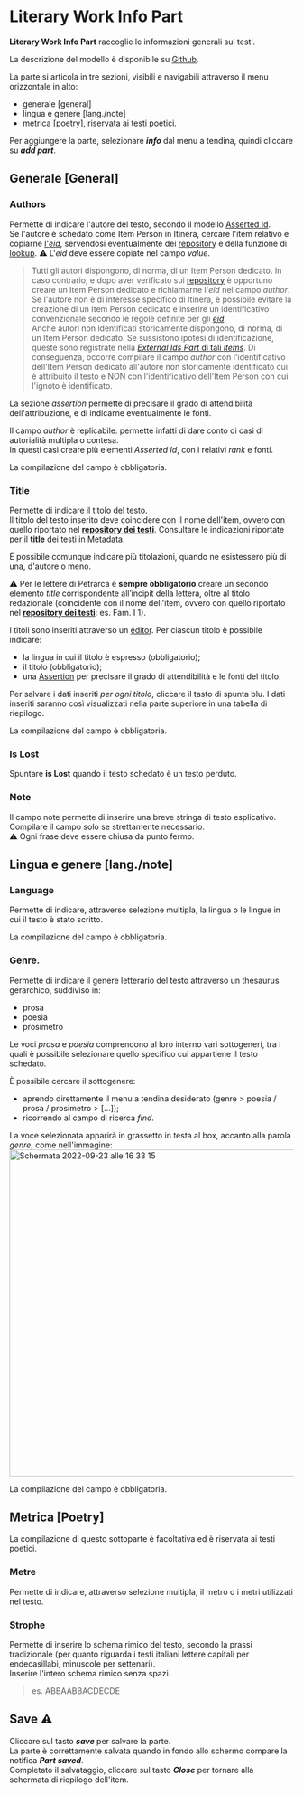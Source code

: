 # Literary Work Info Part

**Literary Work Info Part** raccoglie le informazioni generali sui testi.  

La descrizione del modello è disponibile su [Github](https://github.com/vedph/cadmus-itinera#literaryworkinfopart).
 
La parte si articola in tre sezioni, visibili e navigabili attraverso il menu orizzontale in alto:
* generale [general]
* lingua e genere [lang./note]
* metrica [poetry], riservata ai testi poetici.

Per aggiungere la parte, selezionare **_info_** dal menu a tendina, quindi cliccare su **_add part_**.  


## Generale [General]

### Authors
Permette di indicare l'autore del testo, secondo il modello [Asserted Id](Asserted_Ids_Brick.md).  
Se l'autore è schedato come Item Person in Itinera, cercare l'item relativo e copiarne [l'_eid_](identifiers.md), servendosi eventualmente dei [repository](repository.md) e della funzione di [lookup](lookup.md). 
⚠️ L'_eid_ deve essere copiate nel campo _value_.   

> Tutti gli autori dispongono, di norma, di un Item Person dedicato. In caso contrario, e dopo aver verificato sui [repository](repository.md) è opportuno creare un Item Person dedicato e richiamarne l'_eid_ nel campo _author_.   
> Se l'autore non è di interesse specifico di Itinera, è possibile evitare la creazione di un Item Person dedicato e inserire un identificativo convenzionale secondo le regole definite per gli [_eid_](identifiers.md).  
> Anche autori non identificati storicamente dispongono, di norma, di un Item Person dedicato. Se sussistono ipotesi di identificazione, queste sono registrate nella [_External Ids Part_ di tali _items_](External_Ids_Part_Person.md#soggetti-non-identificati-storicamente). Di conseguenza, occorre compilare il campo _author_ con l'identificativo dell'Item Person dedicato all'autore non storicamente identificato cui è attribuito il testo e NON con l'identificativo dell'Item Person con cui l'ignoto è identificato.  

La sezione _assertion_ permette di precisare il grado di attendibilità dell'attribuzione, e di indicarne eventualmente le fonti.  

Il campo _author_ è replicabile: permette infatti di dare conto di casi di autorialità multipla o contesa.  
In questi casi creare più elementi _Asserted Id_, con i relativi _rank_ e fonti.

La compilazione del campo è obbligatoria.

### Title
Permette di indicare il titolo del testo.  
Il titolo del testo inserito deve coincidere con il nome dell'item, ovvero con quello riportato nel [**repository dei testi**](repository.md). Consultare le indicazioni riportate per il **title** dei testi in [Metadata](Item_Work_Metadata.md).

È possibile comunque indicare più titolazioni, quando ne esistessero più di una, d'autore o meno. 

⚠️ Per le lettere di Petrarca è **sempre obbligatorio** creare un secondo elemento _title_ corrispondente all’incipit della lettera, oltre al titolo redazionale (coincidente con il nome dell'item, ovvero con quello riportato nel [**repository dei testi**](repository.md): es. Fam. I 1).  

I titoli sono inseriti attraverso un [editor](Editor_Brick.md). Per ciascun titolo è possibile indicare:  
* la lingua in cui il titolo è espresso (obbligatorio);
* il titolo (obbligatorio);
* una [Assertion](Assertion_Brick.md) per precisare il grado di attendibilità e le fonti del titolo.

Per salvare i dati inseriti *per ogni titolo*, cliccare il tasto di spunta blu. I dati inseriti saranno così visualizzati nella parte superiore in una tabella di riepilogo.

La compilazione del campo è obbligatoria.  

### Is Lost
Spuntare **is Lost** quando il testo schedato è un testo perduto.

### Note
Il campo note permette di inserire una breve stringa di testo esplicativo. Compilare il campo solo se strettamente necessario.   
⚠️ Ogni frase deve essere chiusa da punto fermo.  

## Lingua e genere [lang./note]

### Language 
Permette di indicare, attraverso selezione multipla, la lingua o le lingue in cui il testo è stato scritto.  

La compilazione del campo è obbligatoria.

### Genre. 

Permette di indicare il genere letterario del testo attraverso un thesaurus gerarchico, suddiviso in:
* prosa
* poesia
* prosimetro

Le voci _prosa_ e _poesia_ comprendono al loro interno vari sottogeneri, tra i quali è possibile selezionare quello specifico cui appartiene il testo schedato.  

È possibile cercare il sottogenere:
* aprendo direttamente il menu a tendina desiderato (genre > poesia / prosa / prosimetro > [...]);
* ricorrendo al campo di ricerca _find_.

La voce selezionata apparirà in grassetto in testa al box, accanto alla parola _genre_, come nell'immagine:
<img width="578" alt="Schermata 2022-09-23 alle 16 33 15" src="https://user-images.githubusercontent.com/102725489/191985449-e651db61-1dd3-415d-b858-877debad1106.png">

La compilazione del campo è obbligatoria.

## Metrica [Poetry]

La compilazione di questo sottoparte è facoltativa ed è riservata ai testi poetici.

### Metre
Permette di indicare, attraverso selezione multipla, il metro o i metri utilizzati nel testo.

### Strophe
Permette di inserire lo schema rimico del testo, secondo la prassi tradizionale (per quanto riguarda i testi italiani lettere capitali per endecasillabi, minuscole per settenari).  
Inserire l'intero schema rimico senza spazi.  
> es. ABBAABBACDECDE  

## Save ⚠️ 
Cliccare sul tasto **_save_** per salvare la parte.  
La parte è correttamente salvata quando in fondo allo schermo compare la notifica **_Part saved_**.  
Completato il salvataggio, cliccare sul tasto **_Close_** per tornare alla schermata di riepilogo dell'item.
